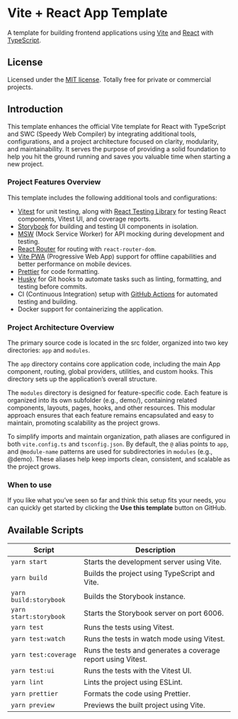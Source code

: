 # Vite + React App Template

A template for building frontend applications using [Vite](https://vitejs.dev/) and [React](https://react.dev/) with [TypeScript](https://www.typescriptlang.org/).

## License

Licensed under the [MIT license](https://opensource.org/licenses/MIT). Totally free for private or commercial projects.

## Introduction

This template enhances the official Vite template for React with TypeScript and SWC (Speedy Web Compiler) by integrating additional tools, configurations, and a project architecture focused on clarity, modularity, and maintainability. It serves the purpose of providing a solid foundation to help you hit the ground running and saves you valuable time when starting a new project.

### Project Features Overview

This template includes the following additional tools and configurations:

- [Vitest](https://vitest.dev/) for unit testing, along with [React Testing Library](https://testing-library.com/docs/react-testing-library/intro/) for testing React components, Vitest UI, and coverage reports.
- [Storybook](https://storybook.js.org/) for building and testing UI components in isolation.
- [MSW](https://mswjs.io/) (Mock Service Worker) for API mocking during development and testing.
- [React Router](https://reactrouter.com/) for routing with `react-router-dom`.
- [Vite PWA](https://vite-pwa-org.netlify.app/) (Progressive Web App) support for offline capabilities and better performance on mobile devices.
- [Prettier](https://prettier.io/) for code formatting.
- [Husky](https://typicode.github.io/husky/#/) for Git hooks to automate tasks such as linting, formatting, and testing before commits.
- CI (Continuous Integration) setup with [GitHub Actions](https://github.com/features/actions) for automated testing and building.
- Docker support for containerizing the application.

### Project Architecture Overview

The primary source code is located in the src folder, organized into two key directories: `app` and `modules`.

The `app` directory contains core application code, including the main App component, routing, global providers, utilities, and custom hooks. This directory sets up the application’s overall structure.

The `modules` directory is designed for feature-specific code. Each feature is organized into its own subfolder (e.g., demo/), containing related components, layouts, pages, hooks, and other resources. This modular approach ensures that each feature remains encapsulated and easy to maintain, promoting scalability as the project grows.

To simplify imports and maintain organization, path aliases are configured in both `vite.config.ts` and `tsconfig.json`. By default, the `@` alias points to `app`, and `@module-name` patterns are used for subdirectories in `modules` (e.g., @demo). These aliases help keep imports clean, consistent, and scalable as the project grows.

### When to use

If you like what you’ve seen so far and think this setup fits your needs, you can quickly get started by clicking the **Use this template** button on GitHub.

## Available Scripts

| Script                 | Description                                                  |
| ---------------------- | ------------------------------------------------------------ |
| `yarn start`           | Starts the development server using Vite.                    |
| `yarn build`           | Builds the project using TypeScript and Vite.                |
| `yarn build:storybook` | Builds the Storybook instance.                               |
| `yarn start:storybook` | Starts the Storybook server on port 6006.                    |
| `yarn test`            | Runs the tests using Vitest.                                 |
| `yarn test:watch`      | Runs the tests in watch mode using Vitest.                   |
| `yarn test:coverage`   | Runs the tests and generates a coverage report using Vitest. |
| `yarn test:ui`         | Runs the tests with the Vitest UI.                           |
| `yarn lint`            | Lints the project using ESLint.                              |
| `yarn prettier`        | Formats the code using Prettier.                             |
| `yarn preview`         | Previews the built project using Vite.                       |
